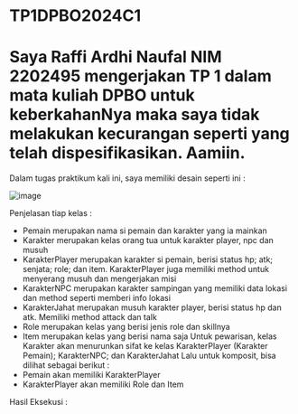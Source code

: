 # TP1DPBO2024C1

# Saya Raffi Ardhi Naufal NIM 2202495 mengerjakan TP 1 dalam mata kuliah DPBO untuk keberkahanNya maka saya tidak melakukan kecurangan seperti yang telah dispesifikasikan. Aamiin.

Dalam tugas praktikum kali ini, saya memiliki desain seperti ini :

![image](https://github.com/RaffiArdhiN/TP1DPBO2024C1/assets/110318306/8a664fb0-4cdf-4aa3-ab5f-f66813c1b857)

Penjelasan tiap kelas :
-	Pemain merupakan nama si pemain dan karakter yang ia mainkan
-	Karakter merupakan kelas orang tua untuk karakter player, npc dan musuh
-	KarakterPlayer merupakan karakter si pemain, berisi status hp; atk; senjata; role; dan item. KarakterPlayer juga memiliki method untuk menyerang musuh dan mengerjakan misi
-	KarakterNPC merupakan karakter sampingan yang memiliki data lokasi dan method seperti memberi info lokasi
-	KarakterJahat merupakan musuh karakter player, berisi status hp dan atk. Memiliki method attack dan talk
-	Role merupakan kelas yang berisi jenis role dan skillnya
-	Item merupakan kelas yang berisi nama saja
Untuk pewarisan, kelas Karakter akan menurunkan sifat ke kelas KarakterPlayer (Karakter Pemain); KarakterNPC; dan KarakterJahat 
Lalu untuk komposit, bisa dilihat sebagai berikut :
-	Pemain akan memiliki KarakterPlayer
-	KarakterPlayer akan memiliki Role dan Item

Hasil Eksekusi :
